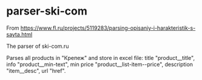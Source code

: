 # parser-ski-com

From https://www.fl.ru/projects/5119283/parsing-opisaniy-i-harakteristik-s-sayta.html

The parser of ski-com.ru

Parses all products in "Крепеж" and store in excel file:
  title "product__title",
  info "product__min-text",
  min price "product__list-item--price",
  description "item__desc",
  url "href".
